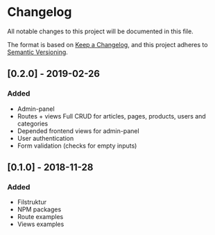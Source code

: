 # Changelog
All notable changes to this project will be documented in this file.

The format is based on [Keep a Changelog](https://keepachangelog.com/en/1.0.0/),
and this project adheres to [Semantic Versioning](https://semver.org/spec/v2.0.0.html).

## [0.2.0] - 2019-02-26
### Added
- Admin-panel
- Routes + views Full CRUD for articles, pages, products, users and categories
- Depended frontend views for admin-panel
- User authentication
- Form validation (checks for empty inputs)



## [0.1.0] - 2018-11-28
### Added
- Filstruktur
- NPM packages
- Route examples
- Views examples

